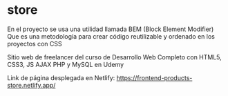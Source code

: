 # store

En el proyecto se usa una utilidad llamada BEM (Block Element Modifier)
Que es una metodología para crear código reutilizable y ordenado en los proyectos con CSS

Sitio web de freelancer del curso de Desarrollo Web Completo con HTML5, CSS3, JS AJAX PHP y MySQL en Udemy

Link de página desplegada en Netlify: https://frontend-products-store.netlify.app/